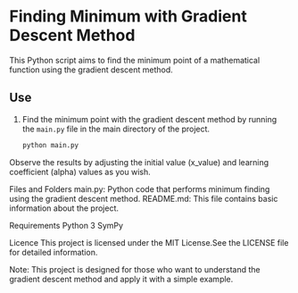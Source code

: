 # Finding Minimum with Gradient Descent Method

This Python script aims to find the minimum point of a mathematical function using the gradient descent method.

## Use

1. Find the minimum point with the gradient descent method by running the `main.py` file in the main directory of the project.

    ```bash
    python main.py

Observe the results by adjusting the initial value (x_value) and learning coefficient (alpha) values as you wish.

Files and Folders
main.py: Python code that performs minimum finding using the gradient descent method.
README.md: This file contains basic information about the project.

Requirements
Python 3
SymPy

Licence
This project is licensed under the MIT License.See the LICENSE file for detailed information.



Note: This project is designed for those who want to understand the gradient descent method and apply it with a simple example.
